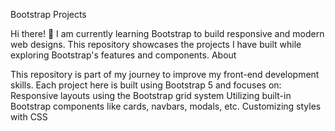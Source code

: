 Bootstrap Projects

Hi there! 👋 I am currently learning Bootstrap to build responsive and modern web designs. This repository showcases the projects I have built while exploring Bootstrap's features and components.
About

This repository is part of my journey to improve my front-end development skills. Each project here is built using Bootstrap 5 and focuses on:
    Responsive layouts using the Bootstrap grid system
    Utilizing built-in Bootstrap components like cards, navbars, modals, etc.
    Customizing styles with CSS


   
